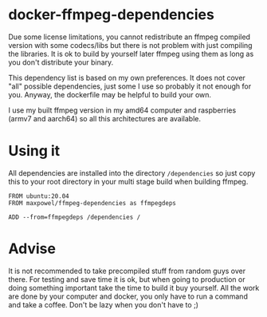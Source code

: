 # docker-ffmpeg-dependencies

Due some license limitations, you cannot redistribute an ffmpeg compiled version with some codecs/libs but there is not problem with just compiling the libraries.
It is ok to build by yourself later ffmpeg using them as long as you don't distribute your binary.

This dependency list is based on my own preferences. It does not cover "all" possible dependencies, just some I use so probably it not enough for you. Anyway, the
dockerfile may be helpful to build your own.

I use my built ffmpeg version in my amd64 computer and raspberries (armv7 and aarch64) so all this architectures are available.

# Using it

All dependencies are installed into the directory `/dependencies` so just copy this to your root directory in your multi stage build when building ffmpeg.

```
FROM ubuntu:20.04
FROM maxpowel/ffmpeg-dependencies as ffmpegdeps

ADD --from=ffmpegdeps /dependencies /

```

# Advise
It is not recommended to take precompiled stuff from random guys over there. For testing and save time it is ok, but when going to production
or doing something important take the time to build it buy yourself. All the work are done by your computer and docker, you only have to run a command and
take a coffee. Don't be lazy when you don't have to ;)